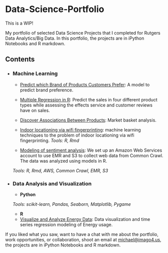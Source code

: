 # Data-Science-Portfolio



This is a WIP!

My portfolio of selected Data Science Projects that I completed for Rutgers Data Analytics/Big Data. In this portfolio, the projects are in iPython Notebooks and R markdown.


## Contents

- ### Machine Learning

    - [Predict which Brand of Products Customers Prefer](https://github.com/greatschism/Data-Science-Portfolio/): A model to predict brand preference.
    - [Multiple Regression in R](https://github.com/greatschism/Data-Science-Portfolio/): Predict the sales in four different product types while assessing the effects service and customer reviews have on sales.
    - [Discover Associations Between Products](https://github.com/greatschism/Data-Science-Portfolio/): Market basket analysis.
    - [Indoor locationing via wifi fingerprinting](https://github.com/greatschism/Data-Science-Portfolio/): machine learning techniques to the problem of indoor locationing via wifi fingerprinting.
  _Tools: R, Rmd_

    - [Modeling of sentiment analysis](https://github.com/greatschism/Data-Science-Portfolio/): We set up an Amazon Web Services account to use EMR and S3 to collect web data from Common Crawl. The data was analyzed using models in R.

  _Tools: R, Rmd, AWS, Common Crawl, EMR, S3_




- ### Data Analysis and Visualization
    - __Python__

  _Tools: scikit-learn, Pandas, Seaborn, Matplotlib, Pygame_

    - __R__
    - [Visualize and Analyze Energy Data](https://github.com/greatschism/Data-Science-Portfolio/): Data visualization and time series regression modeling of Energy usage.




If you liked what you saw, want to have a chat with me about the portfolio, work opportunities, or collaboration, shoot an email at michael@imago4.us, the projects are in iPython Notebooks and R markdown.
